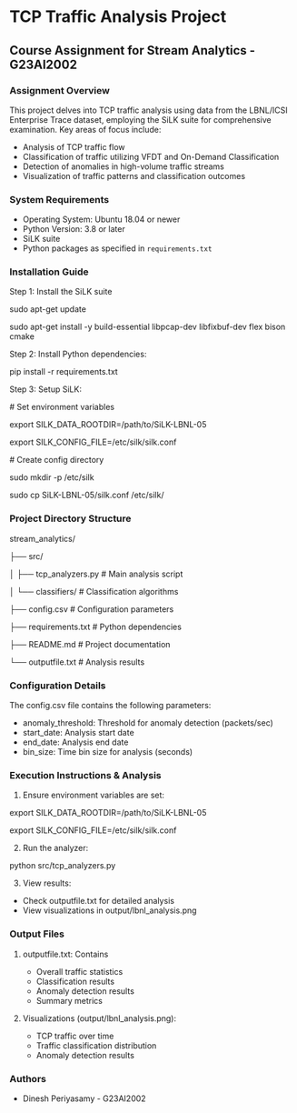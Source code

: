 # TCP Traffic Analysis Project

## Course Assignment for Stream Analytics - G23AI2002

### Assignment Overview

This project delves into TCP traffic analysis using data from the LBNL/ICSI Enterprise Trace dataset, employing the SiLK suite for comprehensive examination. Key areas of focus include:

- Analysis of TCP traffic flow  
- Classification of traffic utilizing VFDT and On-Demand Classification  
- Detection of anomalies in high-volume traffic streams  
- Visualization of traffic patterns and classification outcomes


### System Requirements

- Operating System: Ubuntu 18.04 or newer  
- Python Version: 3.8 or later  
- SiLK suite  
- Python packages as specified in `requirements.txt`

### Installation Guide

Step 1: Install the SiLK suite

sudo apt-get update

sudo apt-get install \-y build-essential libpcap-dev libfixbuf-dev flex bison cmake

Step 2: Install Python dependencies:

pip install \-r requirements.txt

Step 3: Setup SiLK:

\# Set environment variables

export SILK\_DATA\_ROOTDIR=/path/to/SiLK-LBNL-05

export SILK\_CONFIG\_FILE=/etc/silk/silk.conf

\# Create config directory

sudo mkdir \-p /etc/silk

sudo cp SiLK-LBNL-05/silk.conf /etc/silk/

### Project Directory Structure

stream\_analytics/

├── src/

│   ├── tcp\_analyzers.py      \# Main analysis script

│   └── classifiers/          \# Classification algorithms

├── config.csv               \# Configuration parameters

├── requirements.txt         \# Python dependencies

├── README.md               \# Project documentation

└── outputfile.txt          \# Analysis results

### Configuration Details

The config.csv file contains the following parameters:

- anomaly\_threshold: Threshold for anomaly detection (packets/sec)  
- start\_date: Analysis start date  
- end\_date: Analysis end date  
- bin\_size: Time bin size for analysis (seconds)

### Execution Instructions & Analysis

1. Ensure environment variables are set:

export SILK\_DATA\_ROOTDIR=/path/to/SiLK-LBNL-05

export SILK\_CONFIG\_FILE=/etc/silk/silk.conf

2. Run the analyzer:

python src/tcp\_analyzers.py

3. View results:  
- Check outputfile.txt for detailed analysis  
- View visualizations in output/lbnl\_analysis.png

### Output Files

1. outputfile.txt: Contains  
     
   - Overall traffic statistics  
   - Classification results  
   - Anomaly detection results  
   - Summary metrics

   

2. Visualizations (output/lbnl\_analysis.png):  
     
   - TCP traffic over time  
   - Traffic classification distribution  
   - Anomaly detection results

### Authors

- Dinesh Periyasamy - G23AI2002

